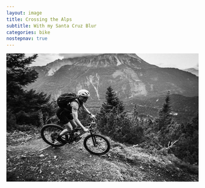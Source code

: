 ```yaml
---
layout: image
title: Crossing the Alps
subtitle: With my Santa Cruz Blur
categories: bike
nostepnav: true
---
```

<div class="breakout">
<img alt="" src="/i/cross-the-alps.jpg" />
</div>
